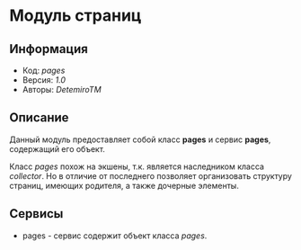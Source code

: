 # Модуль страниц

## Информация

* Код: *pages*
* Версия: *1.0*
* Авторы: *DetemiroTM*

## Описание

Данный модуль предоставляет собой класс **pages** и сервис **pages**, содержащий его объект.

Класс *pages* похож на экшены, т.к. является наследником класса *collector*. 
Но в отличие от последнего позволяет организовать структуру страниц, имеющих родителя, а также дочерные элементы.

## Сервисы

* pages - сервис содержит объект класса *pages*.